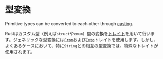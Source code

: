 <!--
# Conversion
-->
# 型変換

Primitive types can be converted to each other through [casting].

<!--
Rust addresses conversion between custom types (i.e., `struct` and `enum`)
by the use of [traits]. The generic
conversions will use the [`From`] and [`Into`] traits. However there are more
specific ones for the more common cases, in particular when converting to and
from `String`s.
-->
Rustはカスタム型（例えば`struct`や`enum`）間の変換を[トレイト][traits]を用いて行います。ジェネリックな型変換には[`From`]および[`Into`]トレイトを使用します。しかし、よくあるケースにおいて、特に`String`との相互の型変換では、特殊なトレイトが使用されます。

[casting]: types/cast.md
[traits]: trait.md
[`From`]: https://doc.rust-lang.org/std/convert/trait.From.html
[`Into`]: https://doc.rust-lang.org/std/convert/trait.Into.html
